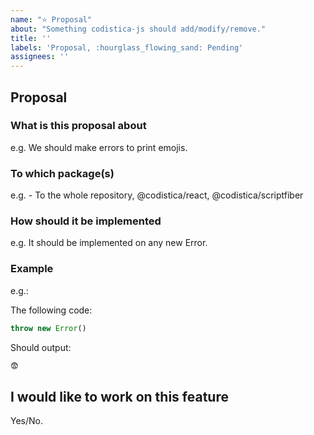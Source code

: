 ```yaml
---
name: "⭐ Proposal"
about: "Something codistica-js should add/modify/remove."
title: ''
labels: 'Proposal, :hourglass_flowing_sand: Pending'
assignees: ''
---
```


<!--
Thank for your proposal! Any changes, as minor as they may look, may help improve the
overall result!
-->
## Proposal

### What is this proposal about
<!-- Describe what should be done (rename/add/remove/rewrite/merge)-->
e.g. We should make errors to print emojis.


### To which package(s) 
<!-- Which packages (if not all) should the proposal be implemented-->
e.g. - To the whole repository, @codistica/react, @codistica/scriptfiber


### How should it be implemented
<!-- Strategies, sugestions -->
e.g. It should be implemented on any new Error.

### Example
<!-- 
Optional: add examples of how would the new proposal look like
-->
e.g.:

The following code:
```js
throw new Error()
```
Should output:
```bash
😨
```

## I would like to work on this feature
Yes/No.